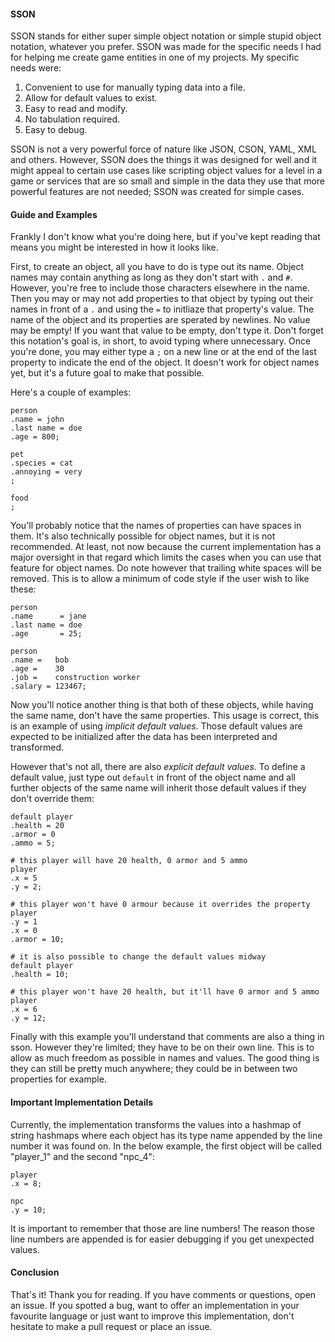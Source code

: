 #### SSON ####
SSON stands for either super simple object notation or simple stupid object notation, whatever you prefer.
SSON was made for the specific needs I had for helping me create game entities in one of my projects.
My specific needs were:
1. Convenient to use for manually typing data into a file.
2. Allow for default values to exist.
3. Easy to read and modify.
4. No tabulation required.
5. Easy to debug.

SSON is not a very powerful force of nature like JSON, CSON, YAML, XML and others. However, SSON does the things it was designed for well and it might appeal to certain use cases like scripting object values for a level in a game or services that are so small and simple in the data they use that more powerful features are not needed; SSON was created for simple cases.

#### Guide and Examples ####
Frankly I don't know what you're doing here, but if you've kept reading that means you might be interested in how it looks like.

First, to create an object, all you have to do is type out its name. Object names may contain anything as long as they don't start with `.` and `#`. However, you're free to include those characters elsewhere in the name. Then you may or may not add properties to that object by typing out their names in front of a `.` and using the `=` to initliaze that property's value. The name of the object and its properties are sperated by newlines. No value may be empty! If you want that value to be empty, don't type it. Don't forget this notation's goal is, in short, to avoid typing where unnecessary. Once you're done, you may either type a `;` on a new line or at the end of the last property to indicate the end of the object. It doesn't work for object names yet, but it's a future goal to make that possible.

Here's a couple of examples:
```sson
person
.name = john
.last name = doe
.age = 800;

pet
.species = cat
.annoying = very
;

food
;
```
You'll probably notice that the names of properties can have spaces in them. It's also technically possible for object names, but it is not recommended. At least, not now because the current implementation has a major oversight in that regard which limits the cases when you can use that feature for object names. Do note however that trailing white spaces will be removed. This is to allow a minimum of code style if the user wish to like these:
```sson
person
.name      = jane
.last name = doe
.age       = 25;

person
.name =   bob
.age =    30
.job =    construction worker
.salary = 123467;
```
Now you'll notice another thing is that both of these objects, while having the same name, don't have the same properties. This usage is correct, this is an example of using *implicit default values*. Those default values are expected to be initialized after the data has been interpreted and transformed.

However that's not all, there are also *explicit default values*. To define a default value, just type out `default` in front of the object name and all further objects of the same name will inherit those default values if they don't override them:
```
default player
.health = 20
.armor = 0
.ammo = 5;

# this player will have 20 health, 0 armor and 5 ammo
player
.x = 5
.y = 2;

# this player won't have 0 armour because it overrides the property
player
.y = 1
.x = 0
.armor = 10;

# it is also possible to change the default values midway
default player
.health = 10;

# this player won't have 20 health, but it'll have 0 armor and 5 ammo
player
.x = 6
.y = 12;
```
Finally with this example you'll understand that comments are also a thing in sson. However they're limited; they have to be on their own line. This is to allow as much freedom as possible in names and values. The good thing is they can still be pretty much anywhere; they could be in between two properties for example.

#### Important Implementation Details ####
Currently, the implementation transforms the values into a hashmap of string hashmaps where each object has its type name appended by the line number it was found on. In the below example, the first object will be called "player_1" and the second "npc_4":
```sson
player
.x = 8;

npc
.y = 10;
```
It is important to remember that those are line numbers! The reason those line numbers are appended is for easier debugging if you get unexpected values.

#### Conclusion ####
That's it! Thank you for reading. If you have comments or questions, open an issue. If you spotted a bug, want to offer an implementation in your favourite language or just want to improve this implementation, don't hesitate to make a pull request or place an issue.
